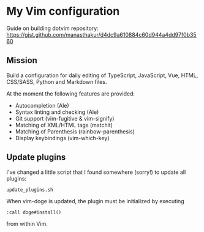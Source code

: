 # My Vim configuration

Guide on building dotvim repository: <https://gist.github.com/manasthakur/d4dc9a610884c60d944a4dd97f0b3560>

## Mission

Build a configuration for daily editing of TypeScript, JavaScript, Vue, HTML,
CSS/SASS, Python and Markdown files.

At the moment the following features are provided:

- Autocompletion (Ale)
- Syntax linting and checking (Ale)
- Git support (vim-fugitive & vim-signify)
- Matching of XML/HTML tags (matchit)
- Matching of Parenthesis (rainbow-parenthesis)
- Display keybindings (vim-which-key)

## Update plugins

I've changed a little script that I found somewhere (sorry!) to update all
plugins:

```
update_plugins.sh
```

When vim-doge is updated, the plugin must be initialized by executing

```
:call doge#install()
```

from within Vim.

